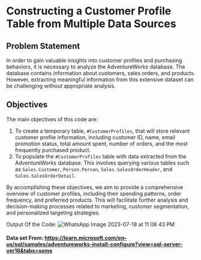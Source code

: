 # Constructing a Customer Profile Table from Multiple Data Sources

## Problem Statement
In order to gain valuable insights into customer profiles and purchasing behaviors, it is necessary to analyze the AdventureWorks database. The database contains information about customers, sales orders, and products. However, extracting meaningful information from this extensive dataset can be challenging without appropriate analysis.

## Objectives
The main objectives of this code are:

1. To create a temporary table, `#CustomerProfiles`, that will store relevant customer profile information, including customer ID, name, email promotion status, total amount spent, number of orders, and the most frequently purchased product.
2. To populate the `#CustomerProfiles` table with data extracted from the AdventureWorks database. This involves querying various tables such as `Sales.Customer`, `Person.Person`, `Sales.SalesOrderHeader`, and `Sales.SalesOrderDetail`.

By accomplishing these objectives, we aim to provide a comprehensive overview of customer profiles, including their spending patterns, order frequency, and preferred products. This will facilitate further analysis and decision-making processes related to marketing, customer segmentation, and personalized targeting strategies.

Output Of the Code:
![WhatsApp Image 2023-07-18 at 11 08 43 PM](https://github.com/alisahraei20/Data-Analysis/assets/134171185/a27fc59d-0362-4f7b-94b5-3037d10c95d9)

#### Data set From: https://learn.microsoft.com/en-us/sql/samples/adventureworks-install-configure?view=sql-server-ver16&tabs=ssms
